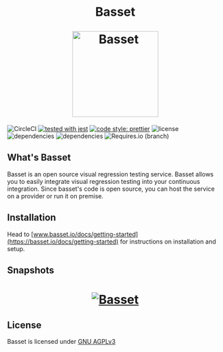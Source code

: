 <h1 align="center">
  <p align="center">Basset</p>
  <a href="https://basset.io"><img src="https://basset.io/img/basset.svg" width="200px" alt="Basset"></a>
</h1>

![CircleCI](https://img.shields.io/circleci/build/github/basset/basset.svg)
[![tested with jest](https://img.shields.io/badge/tested_with-jest-99424f.svg)](https://github.com/facebook/jest)
[![code style: prettier](https://img.shields.io/badge/code_style-prettier-ff69b4.svg?style=flat-square)](https://github.com/prettier/prettier)
![license](https://img.shields.io/github/license/basset/basset.svg)
![dependencies](https://img.shields.io/david/basset/basset.svg?label=frontend%20dependencies&path=react)
![dependencies](https://img.shields.io/david/basset/basset.svg?label=backend%20dependencies&path=express)
![Requires.io (branch)](https://img.shields.io/requires/github/basset/basset/master.svg)

## What's Basset

Basset is an open source visual regression testing service. Basset allows you to easily integrate visual regression testing into your continuous integration. Since basset's code is open source, you can host the service on a provider or run it on premise.

## Installation

Head to [www.basset.io/docs/getting-started](https://basset.io/docs/getting-started) for instructions on installation and setup.

## Snapshots

<h1 align="center">
  <a href="https://basset.io"><img src="https://basset.io/img/basset-snapshots.png"  alt="Basset"></a>
</h1>

## License

Basset is licensed under [GNU AGPLv3](./LICENSE)
